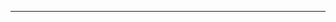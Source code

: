 <!--
CO_OP_TRANSLATOR_METADATA:
{
  "original_hash": "5bda4f2cfb3f11d2ced64f37350d8be5",
  "translation_date": "2025-08-28T20:35:11+00:00",
  "source_file": "README.md",
  "language_code": "my"
}
-->


---

